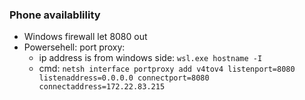 ### Phone availablility
- Windows firewall let 8080 out
- Powersehell: port proxy:
    - ip address is from windows side: ```wsl.exe hostname -I```
    - cmd: ```netsh interface portproxy add v4tov4 listenport=8080 listenaddress=0.0.0.0 connectport=8080 connectaddress=172.22.83.215```